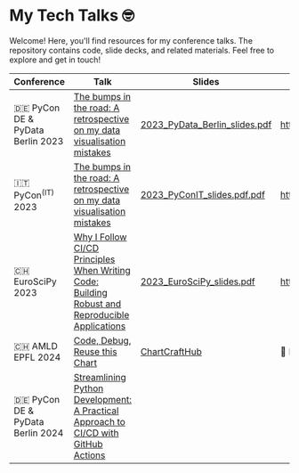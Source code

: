 # My Tech Talks 🤓

Welcome!
Here, you'll find resources for my conference talks.
The repository contains code, slide decks, and related materials.
Feel free to explore and get in touch!

| Conference                         | Talk                                                                                                                                                                          | Slides                                                                              | Video                        |
|------------------------------------|-------------------------------------------------------------------------------------------------------------------------------------------------------------------------------|-------------------------------------------------------------------------------------|------------------------------|
| 🇩🇪 PyCon DE & PyData Berlin 2023 | [The bumps in the road: A retrospective on my data visualisation mistakes](https://2023.pycon.de/program/7FTL7H/)                                                             | [2023_PyData_Berlin_slides.pdf](./2023_PyData_Berlin/2023_PyData_Berlin_slides.pdf) | https://youtu.be/slOm7ztgnfM |
| 🇮🇹 PyCon<sup>(IT)</sup> 2023     | [The bumps in the road: A retrospective on my data visualisation mistakes](https://pycon.it/en/event/the-bumps-in-the-road-a-retrospective-on-my-data-visualisation-mistakes) | [2023_PyConIT_slides.pdf.pdf](./2023_PyConIT/2023_PyConIT_slides.pdf)               | https://youtu.be/QjaHXpzU5xg |
| 🇨🇭 EuroSciPy 2023                | [Why I Follow CI/CD Principles When Writing Code: Building Robust and Reproducible Applications](https://pretalx.com/euroscipy-2023/talk/UBT8PH/)                             | [2023_EuroSciPy_slides.pdf](./2023_EuroSciPy/2023_EuroSciPy_slides.pdf)             | https://youtu.be/KDTljKB2qw8 |
| 🇨🇭 AMLD EPFL 2024                | [Code, Debug, Reuse this Chart](https://2024.appliedmldays.org/programme-live-1?coday=2024-03-24&embed=&advSearchTxt=code%20debug%20reuse%20this%20chart&dtFormat=d/m)        | [ChartCraftHub](https://kislovskiy.github.io/ChartCraftHub/)                        | 🙁 None                      |
| 🇩🇪 PyCon DE & PyData Berlin 2024 | [Streamlining Python Development: A Practical Approach to CI/CD with GitHub Actions](https://pretalx.com/pyconde-pydata-2024/talk/YHMUCL/)                                    |                                                                                     |                              |

